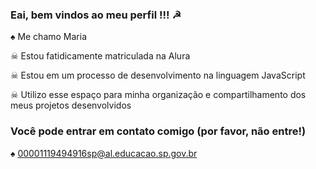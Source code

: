 ### Eai, bem vindos ao meu perfil !!! ☭


♠︎ Me chamo Maria

☠ Estou fatidicamente matriculada na Alura

☠ Estou em um processo de desenvolvimento na linguagem JavaScript

☠ Utilizo esse espaço para minha organização e compartilhamento dos meus projetos desenvolvidos

### Você pode entrar em contato comigo (por favor, não entre!)

♠︎ 00001119494916sp@al.educacao.sp.gov.br
